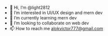- 👋 Hi, I’m @light2812
- 👀 I’m interested in UI/UX design and mern dev
- 🌱 I’m currently learning mern dev
- 💞️ I’m looking to collaborate on web dev
- 📫 How to reach me alokvictor777@gmail.com


<!---
light2812/light2812 is a ✨ special ✨ repository because its `README.md` (this file) appears on your GitHub profile.
You can click the Preview link to take a look at your changes.
--->
